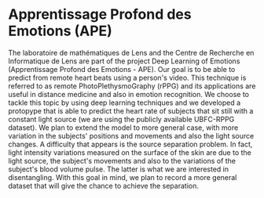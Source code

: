 # Apprentissage Profond des Emotions (APE)

The laboratoire de mathématiques de Lens and the Centre de Recherche en Informatique de Lens are part of the project Deep Learning of Emotions (Apprentissage Profond des Emotions - APE). Our goal is to be able to predict from remote heart beats using a person's video. This technique is referred to as remote PhotoPlethysmoGraphy (rPPG) and its applications are useful in distance medicine and also in emotion recognition. We choose to tackle this topic by using deep learning techniques and we developed a protopype that is able to predict the heart rate of subjects that sit still with a constant light source (we are using the publicly available UBFC-RPPG dataset). We plan to extend the model to more general case, with more variation in the subjects' positions and movements and also the light source changes. A difficulty that appears is the source separation problem. In fact, light intensity variations measured on the surface of the skin are due to the light source, the subject's movements and also to the variations of the subject's blood volume pulse. The latter is what we are interested in disentangling. With this goal in mind, we plan to record a more general dataset that will give the chance to achieve the separation.



